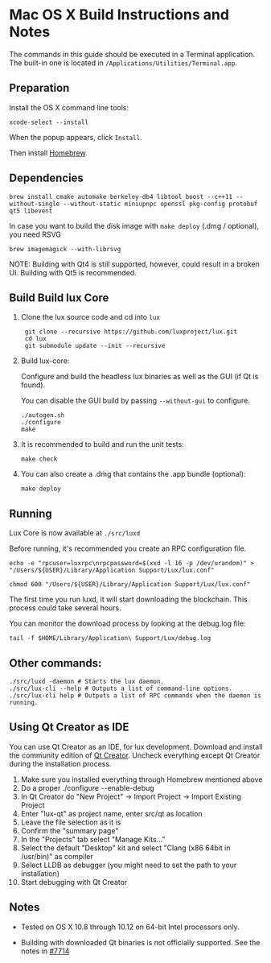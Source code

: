 Mac OS X Build Instructions and Notes
====================================
The commands in this guide should be executed in a Terminal application.
The built-in one is located in `/Applications/Utilities/Terminal.app`.

Preparation
-----------
Install the OS X command line tools:

`xcode-select --install`

When the popup appears, click `Install`.

Then install [Homebrew](http://brew.sh).

Dependencies
----------------------

    brew install cmake automake berkeley-db4 libtool boost --c++11 --without-single --without-static miniupnpc openssl pkg-config protobuf qt5 libevent

In case you want to build the disk image with `make deploy` (.dmg / optional), you need RSVG

    brew imagemagick --with-librsvg

NOTE: Building with Qt4 is still supported, however, could result in a broken UI. Building with Qt5 is recommended.

Build Build lux Core
------------------------

1. Clone the lux source code and cd into `lux`

        git clone --recursive https://github.com/luxproject/lux.git
        cd lux
        git submodule update --init --recursive

2.  Build lux-core:

    Configure and build the headless lux binaries as well as the GUI (if Qt is found).

    You can disable the GUI build by passing `--without-gui` to configure.

        ./autogen.sh
        ./configure
        make
3.  It is recommended to build and run the unit tests:

        make check

4.  You can also create a .dmg that contains the .app bundle (optional):

        make deploy

Running
-------

Lux Core is now available at `./src/luxd`

Before running, it's recommended you create an RPC configuration file.

    echo -e "rpcuser=luxrpc\nrpcpassword=$(xxd -l 16 -p /dev/urandom)" > "/Users/${USER}/Library/Application Support/Lux/lux.conf"

    chmod 600 "/Users/${USER}/Library/Application Support/Lux/lux.conf"

The first time you run luxd, it will start downloading the blockchain. This process could take several hours.

You can monitor the download process by looking at the debug.log file:

    tail -f $HOME/Library/Application\ Support/Lux/debug.log

Other commands:
-------

    ./src/luxd -daemon # Starts the lux daemon.
    ./src/lux-cli --help # Outputs a list of command-line options.
    ./src/lux-cli help # Outputs a list of RPC commands when the daemon is running.

Using Qt Creator as IDE
------------------------
You can use Qt Creator as an IDE, for lux development.
Download and install the community edition of [Qt Creator](https://www.qt.io/download/).
Uncheck everything except Qt Creator during the installation process.

1. Make sure you installed everything through Homebrew mentioned above
2. Do a proper ./configure --enable-debug
3. In Qt Creator do "New Project" -> Import Project -> Import Existing Project
4. Enter "lux-qt" as project name, enter src/qt as location
5. Leave the file selection as it is
6. Confirm the "summary page"
7. In the "Projects" tab select "Manage Kits..."
8. Select the default "Desktop" kit and select "Clang (x86 64bit in /usr/bin)" as compiler
9. Select LLDB as debugger (you might need to set the path to your installation)
10. Start debugging with Qt Creator

Notes
-----

* Tested on OS X 10.8 through 10.12 on 64-bit Intel processors only.

* Building with downloaded Qt binaries is not officially supported. See the notes in [#7714](https://github.com/lux/lux/issues/7714)
